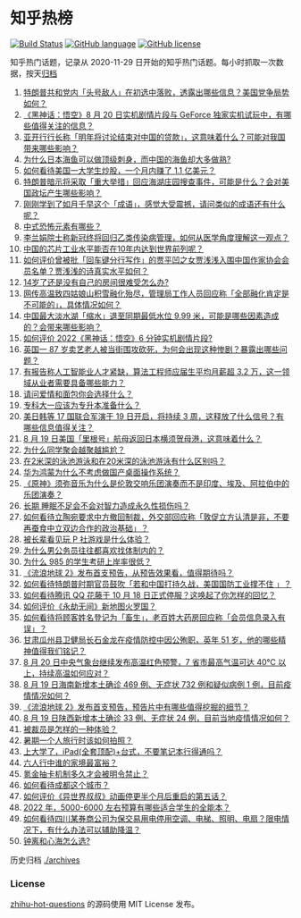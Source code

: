 # 知乎热榜
[![Build Status](https://github.com/ToWeLong/zhihu-hot-questions/workflows/CI/badge.svg)](https://github.com/ToWeLong/zhihu-hot-questions/actions)
[![GitHub language](https://img.shields.io/badge/language-golang-orange.svg)](https://golang.org/)
[![GitHub license](https://img.shields.io/github/license/ToWeLong/zhihu-hot-questions)](https://github.com/ToWeLong/zhihu-hot-questions/blob/main/LICENSE)

知乎热门话题，记录从 2020-11-29 日开始的知乎热门话题。每小时抓取一次数据，按天[归档](./archives)

<!-- BEGIN -->

1. [特朗普共和党内「头号敌人」在初选中落败，透露出哪些信息？美国党争局势如何？](https://www.zhihu.com/question/548986699)
1. [《黑神话：悟空》8 月 20 日实机剧情片段与 GeForce 独家实机试玩中，有哪些值得关注的信息？](https://www.zhihu.com/question/549196095)
1. [亚开行行长称「明年将讨论结束对中国的贷款」，这意味着什么？可能对我国带来哪些影响？](https://www.zhihu.com/question/549116732)
1. [为什么日本海鱼可以做顶级刺身，而中国的海鱼却大多做熟?](https://www.zhihu.com/question/548875804)
1. [如何看待美国一大学生炒股，一个月内赚了 1.1 亿美元？](https://www.zhihu.com/question/549069715)
1. [特朗普暗示将采取「重大举措」回应海湖庄园搜查事件，可能是什么？会对美国政坛产生哪些影响？](https://www.zhihu.com/question/549182593)
1. [刚刚学到了如月千早这个「成语」，感觉大受震撼，请问类似的成语还有什么呢？](https://www.zhihu.com/question/548778171)
1. [中式恐怖元素有哪些？](https://www.zhihu.com/question/401235094)
1. [李兰娟院士称新冠终将回归乙类传染病管理，如何从医学角度理解这一观点？](https://www.zhihu.com/question/549196436)
1. [中国的芯片工业水平能否在10年内达到世界前列呢？](https://www.zhihu.com/question/543811431)
1. [如何评价曾被批「回车键分行写作」的贾平凹之女贾浅浅入围中国作家协会会员名单？贾浅浅的诗真实水平如何？](https://www.zhihu.com/question/548935730)
1. [14岁了还是没有自己的房间很难受怎么办?](https://www.zhihu.com/question/539432920)
1. [网传高温致四姑娘山积雪融化殆尽，管理局工作人员回应称「全部融化肯定是不可能的」，具体情况如何？](https://www.zhihu.com/question/548952253)
1. [中国最大淡水湖「缩水」退至同期最低水位 9.99 米，可能是哪些因素造成的？会带来哪些影响？](https://www.zhihu.com/question/549183665)
1. [如何评价 2022《黑神话：悟空》6 分钟实机剧情片段?](https://www.zhihu.com/question/549197528)
1. [英国一 87 岁卖艺老人被当街围攻砍死，为何会出现这种惨剧？暴露出哪些问题？](https://www.zhihu.com/question/549035123)
1. [有报告称人工智能业人才紧缺，算法工程师应届生平均月薪超 3.2 万，这一领域从业者需要具备哪些能力？](https://www.zhihu.com/question/549057469)
1. [请问爱情和面包你会选择什么？](https://www.zhihu.com/question/549021267)
1. [专科大一应该为专升本准备什么？](https://www.zhihu.com/question/489662764)
1. [美日韩等 17 国联合军演于 19 日开启，将持续 3 周，这释放了什么信号？有哪些信息值得关注？](https://www.zhihu.com/question/549125830)
1. [8 月 19 日美国「里根号」航母返回日本横须贺母港，这意味着什么？](https://www.zhihu.com/question/549066791)
1. [为什么同学聚会越聚越尴尬？](https://www.zhihu.com/question/20036820)
1. [在2米深的泳池游泳和在20米深的泳池游泳有什么区别吗？](https://www.zhihu.com/question/393242825)
1. [华为鸿蒙为什么不考虑做国产桌面操作系统？](https://www.zhihu.com/question/540983736)
1. [《原神》须弥音乐为什么是伦敦交响乐团演奏而不是印度、埃及、阿拉伯中的乐团演奏？](https://www.zhihu.com/question/548308030)
1. [长期 睡眠不足会不会对智力造成永久性损伤吗？](https://www.zhihu.com/question/419444022)
1. [如何看待立陶宛要求中方撤回制裁，外交部回应称「敦促立方认清是非，不要再蚕食中立双边合作的政治基础」？](https://www.zhihu.com/question/549130026)
1. [被长辈看见玩 P 社游戏是什么体验？](https://www.zhihu.com/question/265372935)
1. [为什么男公务员往往都喜欢找体制内的？](https://www.zhihu.com/question/548818644)
1. [为什么 985 的学生考研上岸率很低？](https://www.zhihu.com/question/354307631)
1. [《流浪地球 2》发布首支预告，从预告效果看，值得期待吗？](https://www.zhihu.com/question/549127150)
1. [如何看待特朗普时期官员鼓吹「若和中国打持久战，美国国防工业撑不住 」？](https://www.zhihu.com/question/549131450)
1. [如何看待腾讯 QQ 花藤于 10 月 18 日正式停服？这唤起了你怎样的回忆？](https://www.zhihu.com/question/549093603)
1. [如何评价《永劫无间》新地图火罗国？](https://www.zhihu.com/question/549050900)
1. [如何看待将顾客姓名登记为「畜生」，老百姓大药房回应称「会员信息录入有误」？](https://www.zhihu.com/question/548919828)
1. [甘肃瓜州县卫健局长石金龙在疫情防控中因公殉职，英年 51 岁，他的哪些精神值得我们铭记？](https://www.zhihu.com/question/549193059)
1. [8 月 20 日中央气象台继续发布高温红色预警，7 省市最高气温可达 40℃ 以上，持续高温如何应对？](https://www.zhihu.com/question/549181959)
1. [8 月 19 日海南新增本土确诊 469 例、无症状 732 例和疑似病例 1 例，目前疫情情况如何？](https://www.zhihu.com/question/549185896)
1. [《流浪地球 2》发布首支预告，预告片中有哪些值得挖掘的细节？](https://www.zhihu.com/question/549127254)
1. [8 月 19 日陕西新增本土确诊 33 例、无症状 24 例，目前当地疫情情况如何？](https://www.zhihu.com/question/549190402)
1. [被裁员是怎样的一种体验？](https://www.zhihu.com/question/27843346)
1. [暑期一个人旅行时该如何拍照？](https://www.zhihu.com/question/546357720)
1. [上大学了，iPad(全套顶配)+台式，不要笔记本行得通吗？](https://www.zhihu.com/question/541570255)
1. [六人行中谁的家境最富裕？](https://www.zhihu.com/question/21003954)
1. [氪金抽卡机制多久才会被明令禁止？](https://www.zhihu.com/question/427907303)
1. [如何看待成都这个城市？](https://www.zhihu.com/question/343410185)
1. [如何评价《异世界叔叔》动画停更半个月后重启的第五话？](https://www.zhihu.com/question/548931881)
1. [2022 年，5000-6000 左右预算有哪些适合学生的全能本？](https://www.zhihu.com/question/545252989)
1. [如何看待四川某券商公司为保交易用电停用空调、电梯、照明、电扇？限电情况下，有什么办法可以辅助降温？](https://www.zhihu.com/question/548922055)
1. [钟离和心海怎么选?](https://www.zhihu.com/question/547618874)

<!-- END -->

历史归档 [./archives](./archives)


### License
[zhihu-hot-questions](https://github.com/towelong/zhihu-hot-questions) 的源码使用 MIT License 发布。